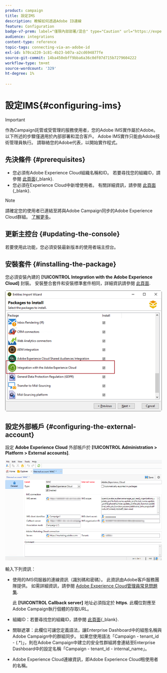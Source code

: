 ```yaml
---
product: campaign
title: 設定IMS
description: 瞭解如何透過Adobe ID連線
feature: Configuration
badge-v7-prem: label="僅限內部部署/混合" type="Caution" url="https://experienceleague.adobe.com/docs/campaign-classic/using/installing-campaign-classic/architecture-and-hosting-models/hosting-models-lp/hosting-models.html?lang=zh-Hant" tooltip="僅適用於內部部署和混合部署"
audience: integrations
content-type: reference
topic-tags: connecting-via-an-adobe-id
exl-id: b70ca220-1c81-4b23-b07a-a2cd694877fe
source-git-commit: 14ba450ebff9bba6a36c0df07d715b7279604222
workflow-type: tm+mt
source-wordcount: '329'
ht-degree: 1%

---
```


# 設定IMS{#configuring-ims}

>[!IMPORTANT]
>
>作為Campaign託管或受管理的服務使用者，您的Adobe IMS實作屬於Adobe。 以下所述的步驟僅適用於內部部署和混合客戶。
> Adobe IMS實作只能由Adobe技術管理員執行。 請聯絡您的Adobe代表，以開始實作程式。

## 先決條件 {#prerequisites}

* 您必須有Adobe Experience Cloud組織名稱和ID。 若要尋找您的組織ID，請參閱 [此頁面](https://experienceleague.adobe.com/docs/core-services/interface/administration/organizations.html?lang=zh-Hant){_blank}.
* 您必須在Experience Cloud中新增使用者。 有關詳細資訊，請參閱 [此頁面](https://experienceleague.adobe.com/docs/core-services/interface/administration/admin-getting-started.html){_blank}.

>[!NOTE]
>
>請確定您的使用者已連結至將與Adobe Campaign同步的Adobe Experience Cloud群組。 [了解更多](#configuring-the-external-account)。

## 更新主控台 {#updating-the-console}

若要使用此功能，您必須安裝最新版本的使用者端主控台。

## 安裝套件 {#installing-the-package}

您必須安裝內建的 **[!UICONTROL Integration with the Adobe Experience Cloud]** 封裝。 安裝整合套件和安裝標準套件相同，詳細資訊請參閱 [此頁面](../../installation/using/installing-campaign-standard-packages.md).

![](assets/ims_6.png)

## 設定外部帳戶 {#configuring-the-external-account}

設定 **Adobe Experience Cloud** 外部帳戶於 **[!UICONTROL Administration > Platform > External accounts]**.

![](assets/ims_5.png)

輸入下列資訊：

* 使用的IMS伺服器的連線資訊（識別碼和密碼）。 此資訊由Adobe客戶服務團隊提供。 如需詳細資訊，請參閱 [Adobe Experience Cloud管理員常見問題集](https://experienceleague.adobe.com/docs/core-services/interface/manage-users-and-products/faq.html).

  此 **[!UICONTROL Callback server]** 地址必須指定於 **https**. 此欄位對應至Adobe Campaign執行個體的存取URL。

* 組織ID：若要尋找您的組織ID，請參閱 [此頁面](https://experienceleague.adobe.com/docs/core-services/interface/administration/organizations.html?lang=zh-Hant){_blank}.

* 關聯遮罩：此欄位可讓您定義語法，讓Enterprise Dashboard中的組態名稱與Adobe Campaign中的群組同步。 如果您使用語法「Campaign - tenant_id - (.&#42;)」，則在Adobe Campaign中建立的安全性群組將會連結至Enterprise Dashboard中的設定名稱「Campaign - tenant_id - internal_name」。

* Adobe Experience Cloud連線資訊，即Adobe Experience Cloud租使用者的名稱。
